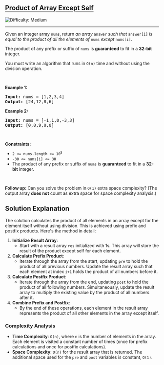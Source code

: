 <h2><a href="https://leetcode.com/problems/product-of-array-except-self">Product of Array Except Self</a></h2> <img src='https://img.shields.io/badge/Difficulty-Medium-orange' alt='Difficulty: Medium' /><hr><p>Given an integer array <code>nums</code>, return <em>an array</em> <code>answer</code> <em>such that</em> <code>answer[i]</code> <em>is equal to the product of all the elements of</em> <code>nums</code> <em>except</em> <code>nums[i]</code>.</p>

<p>The product of any prefix or suffix of <code>nums</code> is <strong>guaranteed</strong> to fit in a <strong>32-bit</strong> integer.</p>

<p>You must write an algorithm that runs in&nbsp;<code>O(n)</code>&nbsp;time and without using the division operation.</p>

<p>&nbsp;</p>
<p><strong class="example">Example 1:</strong></p>
<pre><strong>Input:</strong> nums = [1,2,3,4]
<strong>Output:</strong> [24,12,8,6]
</pre><p><strong class="example">Example 2:</strong></p>
<pre><strong>Input:</strong> nums = [-1,1,0,-3,3]
<strong>Output:</strong> [0,0,9,0,0]
</pre>
<p>&nbsp;</p>
<p><strong>Constraints:</strong></p>

<ul>
	<li><code>2 &lt;= nums.length &lt;= 10<sup>5</sup></code></li>
	<li><code>-30 &lt;= nums[i] &lt;= 30</code></li>
	<li>The product of any prefix or suffix of <code>nums</code> is <strong>guaranteed</strong> to fit in a <strong>32-bit</strong> integer.</li>
</ul>

<p>&nbsp;</p>
<p><strong>Follow up:</strong>&nbsp;Can you solve the problem in <code>O(1)</code>&nbsp;extra&nbsp;space complexity? (The output array <strong>does not</strong> count as extra space for space complexity analysis.)</p>

## Solution Explanation

The solution calculates the product of all elements in an array except for the element itself without using division. This is achieved using prefix and postfix products. Here's the method in detail:

1. **Initialize Result Array**:
   - Start with a result array `res` initialized with 1s. This array will store the result of the product except self for each element.
2. **Calculate Prefix Product**:
   - Iterate through the array from the start, updating `pre` to hold the product of all previous numbers. Update the result array such that each element at index `i+1` holds the product of all numbers before it.
3. **Calculate Postfix Product**:
   - Iterate through the array from the end, updating `post` to hold the product of all following numbers. Simultaneously, update the result array to multiply the existing value by the product of all numbers after it.
4. **Combine Prefix and Postfix**:
   - By the end of these operations, each element in the result array represents the product of all other elements in the array except itself.

### Complexity Analysis

- **Time Complexity**: `O(n)`, where `n` is the number of elements in the array. Each element is visited a constant number of times (once for prefix calculations and once for postfix calculations).
- **Space Complexity**: `O(n)` for the result array that is returned. The additional space used for the `pre` and `post` variables is constant, `O(1)`.
